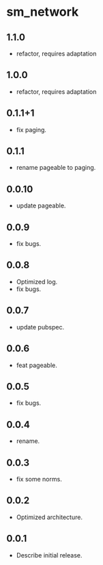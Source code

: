 # sm_network

## 1.1.0

* refactor, requires adaptation

## 1.0.0

* refactor, requires adaptation

## 0.1.1+1

* fix paging.

## 0.1.1

* rename pageable to paging.

## 0.0.10

* update pageable.

## 0.0.9

* fix bugs.

## 0.0.8

* Optimized log.
* fix bugs.

## 0.0.7

* update pubspec.

## 0.0.6

* feat pageable.

## 0.0.5

* fix bugs.

## 0.0.4

* rename.

## 0.0.3

* fix some norms.

## 0.0.2

* Optimized architecture.

## 0.0.1

* Describe initial release.
